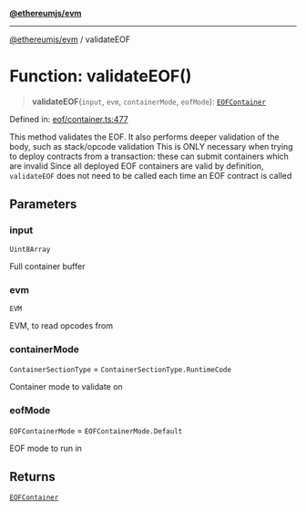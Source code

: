 [**@ethereumjs/evm**](../README.md)

***

[@ethereumjs/evm](../README.md) / validateEOF

# Function: validateEOF()

> **validateEOF**(`input`, `evm`, `containerMode`, `eofMode`): [`EOFContainer`](../classes/EOFContainer.md)

Defined in: [eof/container.ts:477](https://github.com/ethereumjs/ethereumjs-monorepo/blob/master/packages/evm/src/eof/container.ts#L477)

This method validates the EOF. It also performs deeper validation of the body, such as stack/opcode validation
This is ONLY necessary when trying to deploy contracts from a transaction: these can submit containers which are invalid
Since all deployed EOF containers are valid by definition, `validateEOF` does not need to be called each time an EOF contract is called

## Parameters

### input

`Uint8Array`

Full container buffer

### evm

`EVM`

EVM, to read opcodes from

### containerMode

`ContainerSectionType` = `ContainerSectionType.RuntimeCode`

Container mode to validate on

### eofMode

`EOFContainerMode` = `EOFContainerMode.Default`

EOF mode to run in

## Returns

[`EOFContainer`](../classes/EOFContainer.md)
